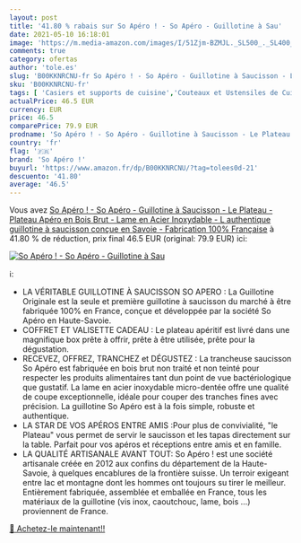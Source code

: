 ```yaml
---
layout: post
title: '41.80 % rabais sur So Apéro ! - So Apéro - Guillotine à Sau'
date: 2021-05-10 16:18:01
image: 'https://m.media-amazon.com/images/I/51Zjm-BZMJL._SL500_._SL400_.jpg'
comments: true
category: ofertas
author: 'tole.es'
slug: 'B00KKNRCNU-fr So Apéro ! - So Apéro - Guillotine à Saucisson - Le...'
sku: 'B00KKNRCNU-fr'
tags: [ 'Casiers et supports de cuisine','Couteaux et Ustensiles de Cuisine','Cuisine et Maison','Planches à découper','Range-couverts','Rangement et organisation','Rangement et organisation de cuisine','so apéro !', ]
actualPrice: 46.5 EUR
currency: EUR
price: 46.5
comparePrice: 79.9 EUR
prodname: 'So Apéro ! - So Apéro - Guillotine à Saucisson - Le Plateau - Plateau Apéro en Bois Brut - Lame en Acier Inoxydable - L authentique guillotine à saucisson conçue en Savoie - Fabrication 100% Française'
country: 'fr'
flag: '🇫🇷'
brand: 'So Apéro !'
buyurl: 'https://www.amazon.fr/dp/B00KKNRCNU/?tag=tolees0d-21'
descuento: '41.80'
average: '46.5'
---
```


Vous avez [So Apéro ! - So Apéro - Guillotine à Saucisson - Le Plateau - Plateau Apéro en Bois Brut - Lame en Acier Inoxydable - L authentique guillotine à saucisson conçue en Savoie - Fabrication 100% Française](https://www.amazon.fr/dp/B00KKNRCNU/?tag=tolees0d-21)  à  41.80 % de réduction, prix final  46.5 EUR (original: 79.9 EUR) ici:

[![So Apéro ! - So Apéro - Guillotine à Sau](https://m.media-amazon.com/images/I/51Zjm-BZMJL._SL500_._SL400_.jpg)](https://www.amazon.fr/dp/B00KKNRCNU/?tag=tolees0d-21)

ℹ️:

- LA VÉRITABLE GUILLOTINE À SAUCISSON SO APERO : La Guillotine Originale est la seule et première guillotine à saucisson du marché à être fabriquée 100% en France, conçue et développée par la société So Apéro en Haute-Savoie.
- COFFRET ET VALISETTE CADEAU : Le plateau apéritif est livré dans une magnifique box prête à offrir, prête à être utilisée, prête pour la dégustation.
- RECEVEZ, OFFREZ, TRANCHEZ et DÉGUSTEZ : La trancheuse saucisson So Apéro est fabriquée en bois brut non traité et non teinté pour respecter les produits alimentaires tant dun point de vue bactériologique que gustatif. La lame en acier inoxydable micro-dentée offre une qualité de coupe exceptionnelle, idéale pour couper des tranches fines avec précision. La guillotine So Apéro est à la fois simple, robuste et authentique.
- LA STAR DE VOS APÉROS ENTRE AMIS :Pour plus de convivialité, "le Plateau" vous permet de servir le saucisson et les tapas directement sur la table. Parfait pour vos apéros et réceptions entre amis et en famille.
- LA QUALITÉ ARTISANALE AVANT TOUT: So Apéro ! est une société artisanale créée en 2012 aux confins du département de la Haute-Savoie, à quelques encablures de la frontière suisse. Un terroir exigeant entre lac et montagne dont les hommes ont toujours su tirer le meilleur. Entièrement fabriquée, assemblée et emballée en France, tous les matériaux de la guillotine (vis inox, caoutchouc, lame, bois …) proviennent de France.

[🛒 Achetez-le maintenant!!](https://www.amazon.fr/dp/B00KKNRCNU/?tag=tolees0d-21)
